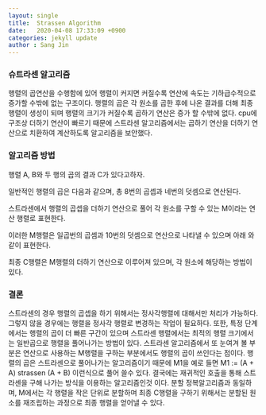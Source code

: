 ```yaml
---
layout: single
title:  Strassen Algorithm
date:   2020-04-08 17:33:09 +0900
categories: jekyll update
author : Sang Jin
---
```

### 슈트라센 알고리즘

행렬의 곱연산을 수행함에 있어 행렬이 커지면 커질수록 연산에 속도는 기하급수적으로 증가할 수밖에 없는 구조이다. 행렬의 곱은 각 원소를 곱한 후에 나온 결과를 더해 최종 행렬이 생성이 되며 행렬의 크기가 커질수록 곱하기 연산은 증가 할 수밖에 없다. cpu에 구조상 더하기 연산이 빠르기 때문에 스트라센 알고리즘에서는 곱하기 연산을 더하기 연산으로 치환하여 계산하도록 알고리즘을 보안했다.

### 알고리즘 방법

행렬 A, B와 두 행의 곱의 결과 C가 있다고하자.





일반적인 행렬의 곱은 다음과 같으며, 총 8번의 곱셉과 네번의 덧셈으로 연산된다.





스트라센에서 행렬의 곱셉을 더하기 연산으로 풀어 각 원소를 구할 수 있는 M이라는 연산 행렬로 표현한다.

이러한 M행렬은 일곱번의 곱셈과 10번의 덧셈으로 연산으로 나타낼 수 있으며 아래 와 같이 표현한다.







최종 C행렬은 M행렬의 더하기 연산으로 이루어져 있으며, 각 원소에 해당하는 방법이있다.







### 결론

스트라센의 경우 행렬의 곱셉을 하기 위해서는 정사각행렬에 대해서만 처리가 가능하다. 그렇지 않을 경우에는 행렬을 정사각 행렬로 변경하는 작업이 필요하다. 또한, 특정 단계에서는 행렬의 곱이 더 빠른 구간이 있으며 스트라센 행렬에서는 최적의 행렬 크기에서는 일반곱으로 행렬을 풀어나가는 방법이 있다. 스트라센 알고리즘에서 또 눈여겨 볼 부분은 연산으로 사용하는 M행렬을 구하는 부분에서도 행렬의 곱이 쓰인다는 점이다. 행렬의 곱은 스트라센으로 풀어나가는 알고리즘이기 때문에 M1을 예로 들면 M1 := (A + A) strassen (A + B) 이런식으로 풀어 쓸수 있다. 결국에는 재귀적인 호출을 통해 스트라센을 구해 나가는 방식을 이용하는 알고리즘인것 이다. 분할 정복알고리즘과 동일하며, M에서는 각 행렬을 작은 단위로 분할하며 최종 C행렬을 구하기 위해서는 분할된 원소를 재조립하는 과정으로 최종 행렬을 얻어낼 수 있다.


